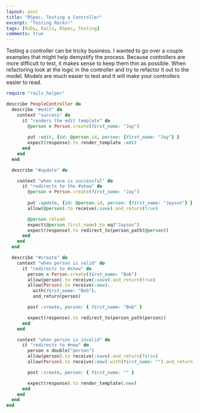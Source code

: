 ```yaml
---
layout: post
title: "RSpec, Testing a Controller"
excerpt: "Testing Rocks!"
tags: [Ruby, Rails, RSpec, Testing]
comments: true
---
```


Testing a controller can be tricky business. I wanted to go over a couple examples that might help demystify the process. Because controllers are more difficult to test, it makes sense to keep them thin as possible. When refactoring look at the logic in the controller and try to refactor it out to the model. Models are much easier to test and it will make your controllers easier to read.


```ruby
require "rails_helper"

describe PeopleController do
  describe "#edit" do 
    context "success" do 
      it "renders the edit template" do
        @person = Person.create(first_name: "Jay")
        
        put :edit, {id: @person.id, person: {first_name: "Jay"} } 
        expect(response).to render_template :edit
      end
    end
  end

  describe "#update" do 

    context "when save is successful" do 
      it "redirects to the #show" do 
        @person = Person.create(first_name: "Jay")
        
        put :update, {id: @person.id, person: {first_name: "Jayson"} } 
        allow(@person).to receive(:save).and_return(true)

        @person.reload
        expect(@person.first_name).to eq("Jayson")
        expect(response).to redirect_to(person_path(@person))
      end
    end
  end

  describe "#create" do
    context "when person is valid" do
      it "redirects to #show" do
        person = Person.create(first_name: "Bob")
        allow(person).to receive(:save).and_return(true)
        allow(Person).to receive(:new).
          with(first_name: "Bob").
          and_return(person)

        post :create, person: { first_name: "Bob" }

        expect(response).to redirect_to(person_path(person))
      end
    end

    context "when person is invalid" do
      it "redirects to #new" do
        person = double("person")
        allow(person).to receive(:save).and_return(false)
        allow(Person).to receive(:new).with(first_name: "").and_return(person)

        post :create, person: { first_name: "" }

        expect(response).to render_template(:new)
      end
    end
  end
end
```